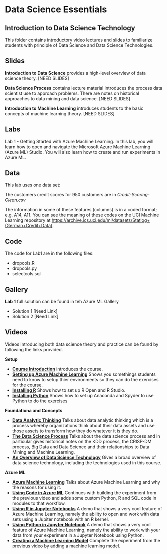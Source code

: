 

# Data Science Essentials   
## Introduction to Data Science Technology  

This folder contains introductory video lectures and slides to familiarize students with principle of Data Science and Data Science Technologies.

## Slides  

**Introduction to Data Science** provides a high-level overview of data science theory. [NEED SLIDES]

**Data Science Process** contains lecture material introduces the process data scientist use to approach problems. There are notes on historical approaches to data mining and data science.    [NEED SLIDES]

**Introduction to Machine Learning** introduces students to the basic concepts of machine learning theory. [NEED SLIDES]

## Labs

Lab 1 - Getting Started with Azure Machine Learning. In this lab, you will learn how to open and navigate the Microsoft Azure Machine Learning (Azure ML) Studio. You will also learn how to create and run experiments in Azure ML.

## Data

This lab uses one data set:

The customers credit scores for 950 customers are in *Credit-Scoring-Clean.csv*

The information in some of these features (columns) is in a coded format; e.g. A14, A11. You can see the meaning of these codes on the UCI Machine Learning repository at
https://archive.ics.uci.edu/ml/datasets/Statlog+(German+Credit+Data).

## Code

The code for Lab1 are in the following files:

- dropcols.R
- dropcols.py
- selectcols.sql

## Gallery

**Lab 1** full solution can be found in teh Azure ML Gallery

- Solution 1 [Need Link]
- Solution 2 [Need Link]

## Videos  

Videos introducing both data science theory and practice can be found by following the links provided. 

**Setup**

- **[Course Introduction](https://youtu.be/pRgsssnHfx4)** introduces the course.
- **[Setting up Azure Machine Learning](https://youtu.be/im6zWhDFL9Y)** Shows you somethings students need to know to setup thier environments so they can do the exercises for the course.
- **[Installing R](https://youtu.be/ANua7PtyMcw)** Shows how to set up R Open and R Studio.
- **[Installing Python](https://youtu.be/ZxflRT5vhos)** Shows how to set up Anaconda and Spyder to use Python to do the exercises

**Foundationa and Concepts**

- **[Data Analytic Thinking](https://youtu.be/a67awjtgEJU)** Talks about  data analytic thinking which is a process whereby organizations think about their data assets and use those assets to transform how they do whatever it is they do.
- **[The Data Science Process](https://youtu.be/9Y_K49SA4YY)**  Talks about the data science process and in particular gives historical notes on the KDD process, the CRISP-DM process, Big Data and Data Science and their relationships to Data Mining and Machine Learning.
- **[An Overview of Data Science Technology](https://youtu.be/bmXL5ZYQzy8)** Gives a broad overview of data science technology, including the technologies used in this course.

**Azure ML**

- **[Azure Machine Learning](https://youtu.be/udw7GcZSlpA)** Talks about Azure Machine Learning and why the reasons for using it.
- **[Using Code in Azure ML](https://youtu.be/6aOs8Jgvqdw)** Continues with building the experiment from the previous video and adds some custom Python, R and SQL code in modules to that workflow.
- **[Using R in Jupyter Notebooks](https://youtu.be/jzzO84eWNRE)** A demo that shows a very cool feature of Azure Machine Learning, namely the ability to open and work with data sets using a Jupiter notebook with an R kernel.
- **[Using Python in Jupyter Notebook](https://youtu.be/yqK9czQS_oE)** A demo that shows a very cool feature of Azure Machine Learning, namely the ability to work with your data from your experiment in a Jupyter Notebook using Python.
- **[Creating a Machine Learning Model](https://youtu.be/RgjCvGbmaEE)** Complete the experiment from the previous video by adding a machine learning model.
